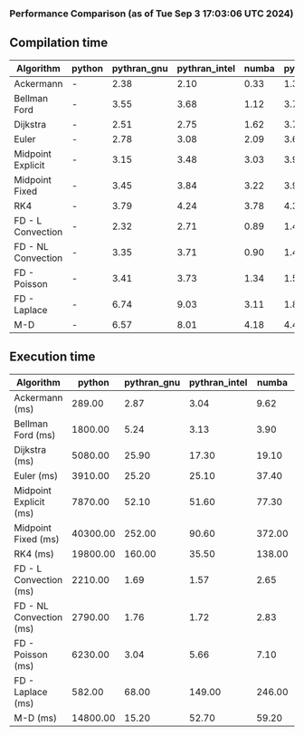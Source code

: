 ### Performance Comparison (as of Tue Sep  3 17:03:06 UTC 2024)
## Compilation time
Algorithm                 | python                    | pythran_gnu               | pythran_intel             | numba                     | pyccel_fortran_gnu        | pyccel_c_gnu              | pyccel_fortran_intel      | pyccel_c_intel           
------------------------- | ------------------------- | ------------------------- | ------------------------- | ------------------------- | ------------------------- | ------------------------- | ------------------------- | -------------------------
Ackermann                 | -                         | 2.38                      | 2.10                      | 0.33                      | 1.34                      | 1.30                      | 1.45                      | 1.38                     
Bellman Ford              | -                         | 3.55                      | 3.68                      | 1.12                      | 3.71                      | 3.99                      | 3.84                      | 4.59                     
Dijkstra                  | -                         | 2.51                      | 2.75                      | 1.62                      | 3.78                      | 4.07                      | 4.01                      | 4.55                     
Euler                     | -                         | 2.78                      | 3.08                      | 2.09                      | 3.63                      | 4.02                      | 3.79                      | 4.50                     
Midpoint Explicit         | -                         | 3.15                      | 3.48                      | 3.03                      | 3.92                      | 4.17                      | 3.99                      | 4.67                     
Midpoint Fixed            | -                         | 3.45                      | 3.84                      | 3.22                      | 3.93                      | 4.25                      | 4.10                      | 4.70                     
RK4                       | -                         | 3.79                      | 4.24                      | 3.78                      | 4.39                      | 4.61                      | 4.52                      | 5.07                     
FD - L Convection         | -                         | 2.32                      | 2.71                      | 0.89                      | 1.41                      | 3.97                      | 1.58                      | 4.43                     
FD - NL Convection        | -                         | 3.35                      | 3.71                      | 0.90                      | 1.42                      | 3.91                      | 1.59                      | 4.41                     
FD - Poisson              | -                         | 3.41                      | 3.73                      | 1.34                      | 1.53                      | 4.08                      | 2.76                      | 4.48                     
FD - Laplace              | -                         | 6.74                      | 9.03                      | 3.11                      | 1.87                      | 4.39                      | 2.16                      | 5.00                     
M-D                       | -                         | 6.57                      | 8.01                      | 4.18                      | 4.42                      | 4.59                      | 4.62                      | 5.43                     

## Execution time
Algorithm                 | python                    | pythran_gnu               | pythran_intel             | numba                     | pyccel_fortran_gnu        | pyccel_c_gnu              | pyccel_fortran_intel      | pyccel_c_intel           
------------------------- | ------------------------- | ------------------------- | ------------------------- | ------------------------- | ------------------------- | ------------------------- | ------------------------- | -------------------------
Ackermann (ms)            | 289.00                    | 2.87                      | 3.04                      | 9.62                      | 1.50                      | 1.50                      | 9.56                      | 4.76                     
Bellman Ford (ms)         | 1800.00                   | 5.24                      | 3.13                      | 3.90                      | 2.95                      | 6.00                      | -                         | 18.50                    
Dijkstra (ms)             | 5080.00                   | 25.90                     | 17.30                     | 19.10                     | 19.50                     | 31.40                     | -                         | 22.20                    
Euler (ms)                | 3910.00                   | 25.20                     | 25.10                     | 37.40                     | 14.70                     | 144.00                    | 13.80                     | 127.00                   
Midpoint Explicit (ms)    | 7870.00                   | 52.10                     | 51.60                     | 77.30                     | 23.10                     | 284.00                    | 15.60                     | 251.00                   
Midpoint Fixed (ms)       | 40300.00                  | 252.00                    | 90.60                     | 372.00                    | 75.90                     | 1420.00                   | 57.20                     | 1230.00                  
RK4 (ms)                  | 19800.00                  | 160.00                    | 35.50                     | 138.00                    | 34.80                     | 483.00                    | 37.50                     | 403.00                   
FD - L Convection (ms)    | 2210.00                   | 1.69                      | 1.57                      | 2.65                      | 1.51                      | 1.62                      | -                         | 4.11                     
FD - NL Convection (ms)   | 2790.00                   | 1.76                      | 1.72                      | 2.83                      | 1.85                      | 1.98                      | -                         | 4.02                     
FD - Poisson (ms)         | 6230.00                   | 3.04                      | 5.66                      | 7.10                      | 2.75                      | 3.75                      | -                         | 5.65                     
FD - Laplace (ms)         | 582.00                    | 68.00                     | 149.00                    | 246.00                    | 58.70                     | 258.00                    | -                         | 326.00                   
M-D (ms)                  | 14800.00                  | 15.20                     | 52.70                     | 59.20                     | 54.60                     | 59.20                     | 79.80                     | 60.50                    
